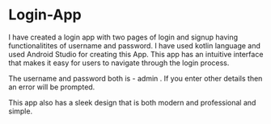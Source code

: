 # Login-App

I have created a login app with two pages of login and signup having functionalitites of username and password.
I have used kotlin language and used Android Studio for creating this App. 
This app has an intuitive interface that makes it easy for users to navigate through the login process.

The username and password both is - admin . If you enter other details then an error will be prompted.

This app also has a sleek design that is both modern and professional and simple.
